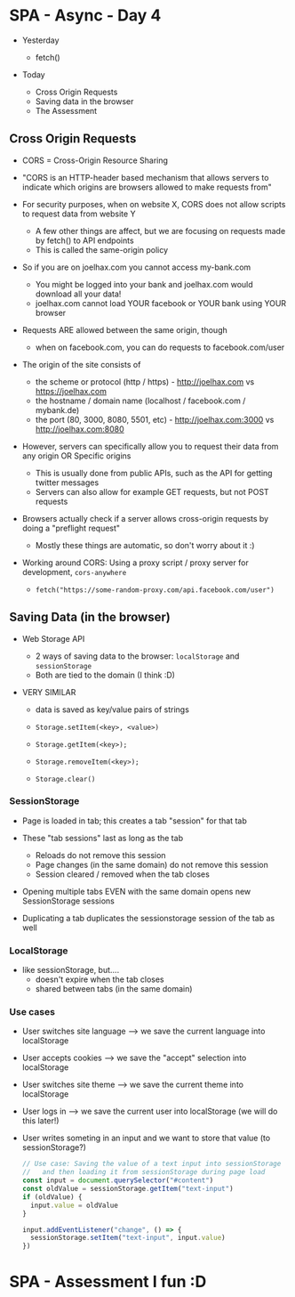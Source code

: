 # SPA - Async - Day 4

- Yesterday
  - fetch()

- Today
  - Cross Origin Requests
  - Saving data in the browser
  - The Assessment

## Cross Origin Requests

- CORS = Cross-Origin Resource Sharing

- "CORS is an HTTP-header based mechanism that allows servers to indicate which origins are browsers allowed to make requests from"

- For security purposes, when on website X, CORS does not allow scripts to request data from website Y
  - A few other things are affect, but we are focusing on requests made by fetch() to API endpoints
  - This is called the same-origin policy

- So if you are on joelhax.com you cannot access my-bank.com
  - You might be logged into your bank and joelhax.com would download all your data!
  - joelhax.com cannot load YOUR facebook or YOUR bank using YOUR browser

- Requests ARE allowed between the same origin, though
  - when on facebook.com, you can do requests to facebook.com/user

- The origin of the site consists of
  - the scheme or protocol (http / https) - http://joelhax.com vs https://joelhax.com
  - the hostname / domain name (localhost / facebook.com / mybank.de)
  - the port (80, 3000, 8080, 5501, etc) - http://joelhax.com:3000 vs http://joelhax.com:8080

- However, servers can specifically allow you to request their data from any origin OR Specific origins
  - This is usually done from public APIs, such as the API for getting twitter messages
  - Servers can also allow for example GET requests, but not POST requests

- Browsers actually check if a server allows cross-origin requests by doing a "preflight request"
  - Mostly these things are automatic, so don't worry about it :)

- Working around CORS: Using a proxy script / proxy server for development, `cors-anywhere`
  - `fetch("https://some-random-proxy.com/api.facebook.com/user")`


## Saving Data (in the browser)

- Web Storage API
  - 2 ways of saving data to the browser: `localStorage` and `sessionStorage`
  - Both are tied to the domain (I think :D)

- VERY SIMILAR
  - data is saved as key/value pairs of strings

  - `Storage.setItem(<key>, <value>)`
  - `Storage.getItem(<key>);`
  - `Storage.removeItem(<key>);`
  - `Storage.clear()`

### SessionStorage

- Page is loaded in tab; this creates a tab "session" for that tab

- These "tab sessions" last as long as the tab
    - Reloads do not remove this session
    - Page changes (in the same domain) do not remove this session
    - Session cleared / removed when the tab closes

- Opening multiple tabs EVEN with the same domain opens new SessionStorage sessions
- Duplicating a tab duplicates the sessionstorage session of the tab as well


### LocalStorage

- like sessionStorage, but....
  - doesn't expire when the tab closes
  - shared between tabs (in the same domain)


### Use cases

- User switches site language --> we save the current language into localStorage
- User accepts cookies --> we save the "accept" selection into localStorage
- User switches site theme --> we save the current theme into localStorage
- User logs in --> we save the current user into localStorage (we will do this later!)
- User writes someting in an input and we want to store that value (to sessionStorage?)

  ```js
  // Use case: Saving the value of a text input into sessionStorage
  //   and then loading it from sessionStorage during page load
  const input = document.querySelector("#content")
  const oldValue = sessionStorage.getItem("text-input")
  if (oldValue) {
    input.value = oldValue
  }

  input.addEventListener("change", () => {
    sessionStorage.setItem("text-input", input.value)
  })
  ```

# SPA - Assessment I fun :D